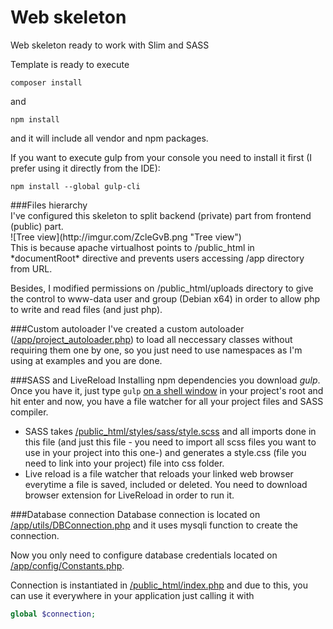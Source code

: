 # Web skeleton
Web skeleton ready to work with Slim and SASS

Template is ready to execute
```shell
composer install
```

and 
```shell
npm install
```
and it will include all vendor and npm packages.

<span id="#console">If you want to execute gulp from your console you need to install it first (I prefer using it directly from the IDE):
```shell
npm install --global gulp-cli
```
</span>
###Files hierarchy
<div>I've configured this skeleton to split backend (private) part from frontend (public) part.</div>
![Tree view](http://imgur.com/ZcleGvB.png "Tree view")
<div>This is because apache virtualhost points to /public_html in *documentRoot* directive and prevents users accessing /app directory from URL.</div>

Besides, I modified permissions on /public_html/uploads directory to give the control to www-data user and group (Debian x64) in order to allow php to write and read files (and just php).

###Custom autoloader
I've created a custom autoloader ([/app/project_autoloader.php](https://github.com/legomolina/web-skeleton/blob/master/app/project_autoloader.php)) to load all neccessary classes without requiring them one by one, so you just need to use namespaces as I'm using at examples and you are done.

###SASS and LiveReload
Installing npm dependencies you download *gulp*. Once you have it, just type ```gulp``` [on a shell window](#console) in your project's root and hit enter and now, you have a file watcher for all your project files and SASS compiler.
- SASS takes [/public_html/styles/sass/style.scss](https://github.com/legomolina/web-skeleton/blob/master/public_html/styles/sass/style.scss) and all imports done in this file (and just this file - you need to import all scss files you want to use in your project into this one-) and generates a style.css (file you need to link into your project) file into css folder.
- Live reload is a file watcher that reloads your linked web browser everytime a file is saved, included or deleted. You need to download browser extension for LiveReload in order to run it.

###Database connection
Database connection is located on [/app/utils/DBConnection.php](https://github.com/legomolina/web-skeleton/blob/master/app/utils/DBConnection.php)
and it uses mysqli function to create the connection.

Now you only need to configure database credentials located on 
[/app/config/Constants.php](https://github.com/legomolina/web-skeleton/blob/master/app/config/Constants.php).

Connection is instantiated in 
[/public_html/index.php](https://github.com/legomolina/web-skeleton/blob/master/public_html/index.php#L31)
and due to this, you can use it everywhere in your application just calling it with 
```php
global $connection;
```
